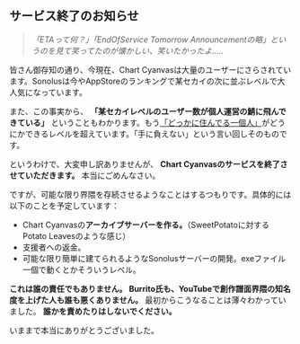 ## サービス終了のお知らせ

> _「ETAって何？」「EndOfService Tomorrow Announcementの略」というのを見て笑ってたのが懐かしい、笑いたかったよ....._

皆さん御存知の通り、今現在、Chart Cyanvasは大量のユーザーにさらされています。Sonolusは今やAppStoreのランキングで某セカイの次に並ぶレベルで大人気になっています。

また、この事実から、 **「某セカイレベルのユーザー数が個人運営の鯖に飛んできている」** ということもわかります。もう[「どっかに住んでる一個人」](https://xkcd.com/2347/)がどうにかできるレベルを超えています。「手に負えない」という言い回しそのものです。

というわけで、大変申し訳ありませんが、 **Chart Cyanvasのサービスを終了させていただきます。** 本当にごめんなさい。

ですが、可能な限り界隈を存続させるようなことはするつもりです。具体的には以下のことを予定しています：

- Chart Cyanvasの**アーカイブサーバーを作る。**（SweetPotatoに対するPotato Leavesのような感じ）
- 支援者への返金。
- 可能な限り簡単に建てられるようなSonolusサーバーの開発。exeファイル一個で動くとかそういうレベル。

**これは誰の責任でもありません。 Burrito氏も、YouTubeで創作譜面界隈の知名度を上げた人も誰も悪くありません。** 最初からこうなることは薄々わかっていました。 **誰かを責めたりはしないでください。**

いままで本当にありがとうございました。
